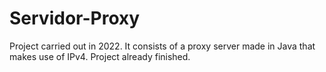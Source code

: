 # Servidor-Proxy
Project carried out in 2022. It consists of a proxy server made in Java that makes use of IPv4. Project already finished.
